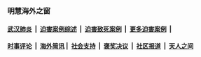 
### 明慧海外之窗

####  [武汉肺炎](indexes/365.md?t=03081800) &nbsp;|&nbsp;  [迫害案例综述](indexes/328.md?t=03081800) &nbsp;|&nbsp; [迫害致死案例](indexes/277.md?t=03081800)  &nbsp;|&nbsp; [更多迫害案例](indexes/81.md?t=03081800)  &nbsp;|&nbsp; 
####  [时事评论](indexes/19.md?t=03081800) &nbsp;|&nbsp; [海外简讯](indexes/245.md?t=03081800)&nbsp;|&nbsp;  [社会支持](indexes/140.md?t=03081800) &nbsp;|&nbsp; [褒奖决议](indexes/282.md?t=03081800) &nbsp;|&nbsp; [社区报道](indexes/91.md?t=03081800)  &nbsp;|&nbsp; [天人之间](indexes/78.md?t=03081800) 


